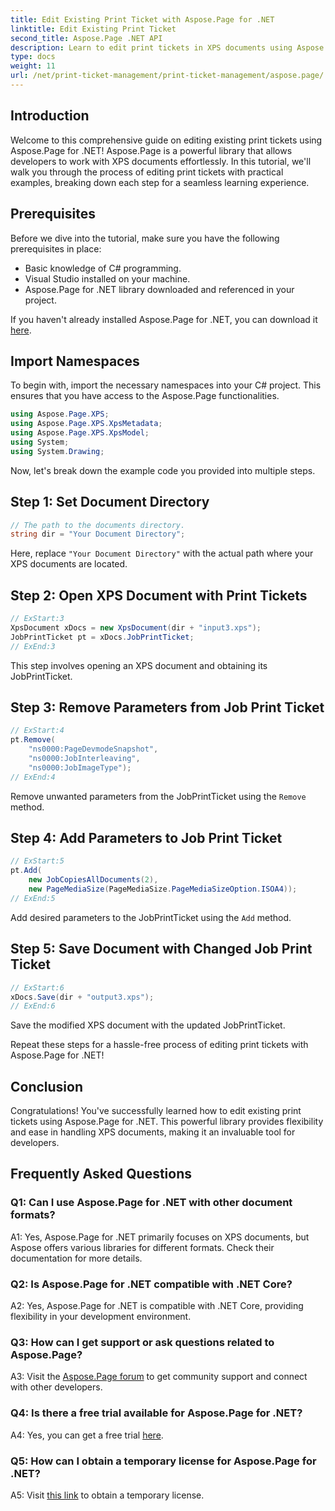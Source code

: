 ```yaml
---
title: Edit Existing Print Ticket with Aspose.Page for .NET
linktitle: Edit Existing Print Ticket
second_title: Aspose.Page .NET API
description: Learn to edit print tickets in XPS documents using Aspose.Page for .NET. A step-by-step guide for developers. Enhance document printing control effortlessly.
type: docs
weight: 11
url: /net/print-ticket-management/print-ticket-management/aspose.page/
---
```

## Introduction

Welcome to this comprehensive guide on editing existing print tickets using Aspose.Page for .NET! Aspose.Page is a powerful library that allows developers to work with XPS documents effortlessly. In this tutorial, we'll walk you through the process of editing print tickets with practical examples, breaking down each step for a seamless learning experience.

## Prerequisites

Before we dive into the tutorial, make sure you have the following prerequisites in place:

- Basic knowledge of C# programming.
- Visual Studio installed on your machine.
- Aspose.Page for .NET library downloaded and referenced in your project.

If you haven't already installed Aspose.Page for .NET, you can download it [here](https://releases.aspose.com/page/net/).

## Import Namespaces

To begin with, import the necessary namespaces into your C# project. This ensures that you have access to the Aspose.Page functionalities.

```csharp
using Aspose.Page.XPS;
using Aspose.Page.XPS.XpsMetadata;
using Aspose.Page.XPS.XpsModel;
using System;
using System.Drawing;
```

Now, let's break down the example code you provided into multiple steps.

## Step 1: Set Document Directory

```csharp
// The path to the documents directory.
string dir = "Your Document Directory";
```

Here, replace `"Your Document Directory"` with the actual path where your XPS documents are located.

## Step 2: Open XPS Document with Print Tickets

```csharp
// ExStart:3
XpsDocument xDocs = new XpsDocument(dir + "input3.xps");
JobPrintTicket pt = xDocs.JobPrintTicket;
// ExEnd:3
```

This step involves opening an XPS document and obtaining its JobPrintTicket.

## Step 3: Remove Parameters from Job Print Ticket

```csharp
// ExStart:4
pt.Remove(
	"ns0000:PageDevmodeSnapshot",
	"ns0000:JobInterleaving",
	"ns0000:JobImageType");
// ExEnd:4
```

Remove unwanted parameters from the JobPrintTicket using the `Remove` method.

## Step 4: Add Parameters to Job Print Ticket

```csharp
// ExStart:5
pt.Add(
	new JobCopiesAllDocuments(2),
	new PageMediaSize(PageMediaSize.PageMediaSizeOption.ISOA4));
// ExEnd:5
```

Add desired parameters to the JobPrintTicket using the `Add` method.

## Step 5: Save Document with Changed Job Print Ticket

```csharp
// ExStart:6
xDocs.Save(dir + "output3.xps");
// ExEnd:6
```

Save the modified XPS document with the updated JobPrintTicket.

Repeat these steps for a hassle-free process of editing print tickets with Aspose.Page for .NET!

## Conclusion

Congratulations! You've successfully learned how to edit existing print tickets using Aspose.Page for .NET. This powerful library provides flexibility and ease in handling XPS documents, making it an invaluable tool for developers.

## Frequently Asked Questions

### Q1: Can I use Aspose.Page for .NET with other document formats?

A1: Yes, Aspose.Page for .NET primarily focuses on XPS documents, but Aspose offers various libraries for different formats. Check their documentation for more details.

### Q2: Is Aspose.Page for .NET compatible with .NET Core?

A2: Yes, Aspose.Page for .NET is compatible with .NET Core, providing flexibility in your development environment.

### Q3: How can I get support or ask questions related to Aspose.Page?

A3: Visit the [Aspose.Page forum](https://forum.aspose.com/c/page/39) to get community support and connect with other developers.

### Q4: Is there a free trial available for Aspose.Page for .NET?

A4: Yes, you can get a free trial [here](https://releases.aspose.com/).

### Q5: How can I obtain a temporary license for Aspose.Page for .NET?

A5: Visit [this link](https://purchase.aspose.com/temporary-license/) to obtain a temporary license.
